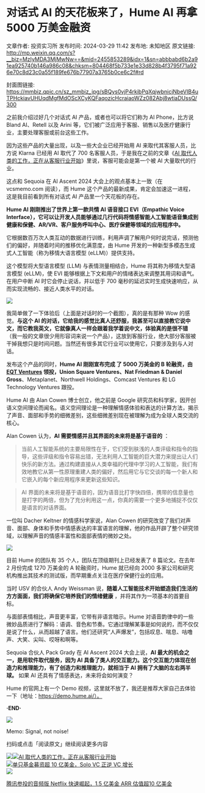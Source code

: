 # 对话式 AI 的天花板来了，Hume AI 再拿 5000 万美金融资

文章作者: 投资实习所
发布时间: 2024-03-29 11:42
发布地: 未知地区
原文链接: http://mp.weixin.qq.com/s?__biz=MzIyMDA3MjMwNw==&mid=2455853289&idx=1&sn=abbbabd6b2a91ea925740b146a986c08&chksm=804468f5b733e1e33d828b4f3795f71a926e70c8d23c0a55f189fe676b77907a3765b0ce6c2f#rd

封面图链接: https://mmbiz.qpic.cn/sz_mmbiz_jpg/sBQys0vjP4rkibPqXqjwbnicjNbeVIB4uTPHckiavUHUqdMgfMdOScXCyKQFaqozicHcraiaoWZz082Abj8wtiaDUssQ/300

之前我介绍过好几个对话式 AI 产品，或者也可以将它们称为 AI Phone，比方说 Bland AI、Retell 以及 Arini
等，它们被广泛应用于客服、销售以及医疗健康行业，主要处理客服或前台这些工作。

因为这些产品的大量出现，以及一些大企业已经开始用 AI 来取代其客服人员，比方说 Klarna 已经用 AI 取代了 700
名客服人员，于是我在之前的文章《[AI
取代人类的工作，正在从客服行业开始](http://mp.weixin.qq.com/s?__biz=MzIyMDA3MjMwNw==&mid=2455853161&idx=1&sn=ac93dca7d683fdb2d58d43496a4b2a03&chksm=80446875b733e163af186a8781ea90cf030edaaf1a7998d2553f10b2bdb557850e19e51b5009&scene=21#wechat_redirect)》里说，客服可能会是第一个被
AI 大量取代的行业。

这点和 Sequoia 在 AI Ascent 2024 大会上的观点基本上一致（在 vcsmemo.com 阅读），而 Hume
这个产品的最新成果，肯定会加速这一进程，这是我目前看到所有对话式 AI 产品里一个天花板的存在。

**Hume AI 刚刚推出了世界上第一款共情 AI 语音接口 EVI（Empathic Voice
Interface），它可以让开发人员能够通过几行代码将情感智能人工智能语音集成到健康和保健、AR/VR、客户服务呼叫中心、医疗保健等领域的应用程序中。**

它根据数百万次人类互动的数据进行训练，利用声调了解用户何时说完话，预测他们的偏好，并随着时间的推移优化满意度，由 Hume
开发的一种新型多模态生成式人工智能（称为移情大语言模型 (eLLM)）提供支持。

这个模型将大型语言模型 (LLM) 与表情测量相结合，Hume 将其称为移情大型语言模型 (eLLM)，使 EVI
能够根据上下文和用户的情绪表达来调整其用词和语气。在用户中断 AI 时它会停止说话，并以低于 700
毫秒的延迟实时生成快速响应，从而实现流畅的、接近人类水平的对话。

![](https://mmbiz.qpic.cn/sz_mmbiz_png/sBQys0vjP4rkibPqXqjwbnicjNbeVIB4uTdrh5icflLxk7cM8AgicXc0w0k4PMjN7icma4VjQUKc1SkqGIsrAf5zCug/640?wx_fmt=png&from=appmsg)

我简单做了一下体验后（上面是对话时的一个截图），真的是有那种 Wow 的感觉。**与这个 AI
的对话，它给我的感觉比真人还舒服，我甚至可以直接教它说中文，而它教我英文，它就像真人一样会跟着我学着说中文，体验真的是很不错**
（我一般的文章很少用形容词来说一个产品），这放到客服行业，绝大部分客服被干掉我想只是时间问题。当然还有很多其它行业可以使用它，只要涉及到与人对话。

发布这个产品的同时，**Hume AI 刚刚宣布完成 了 5000 万美金的 B 轮融资，由[EQT
Ventures](http://mp.weixin.qq.com/s?__biz=MzIyMDA3MjMwNw==&mid=2455852799&idx=1&sn=f66efc066631478e33b95a3087441891&chksm=804466e3b733eff5eaddd4af685474c67528a9922027a013b6db36929b85c84d6c7a967567b4&scene=21#wechat_redirect)
领投，Union Square Ventures、Nat Friedman & Daniel Gross**、Metaplanet、Northwell
Holdings、Comcast Ventures 和 LG Technology Ventures 跟投。

Hume AI 由 Alan Cowen 博士创立，他之前是 Google
研究员和科学家，因开创语义空间理论而闻名。语义空间理论是一种理解情感体验和表达的计算方法，揭示了声音、面部和手势的细微差别，这些细微差别现在被理解为成为全球人类交流的核心。

Alan Cowen 认为，**AI 需要情感并且其界面的未来将是基于语音的** ：

>
> 当前人工智能系统的主要局限性在于，它们受到肤浅的人类评级和指令的指导，这些评级和指令容易出错，无法利用人工智能的巨大潜力来提出让人们快乐的新方法。通过构建直接从人类幸福的代理中学习的人工智能，我们有效地教它从第一性原理重建人类的偏好，然后用它与它交谈的每一个新人和它嵌入的每个新应用程序来更新这些知识。

> AI 界面的未来将是基于语音的，因为语音比打字快四倍，携带的信息量也是打字的两倍，但为了充分利用这一点，你真的需要一个更多地捕捉不仅仅是语言的对话界面。

一位叫 Dacher Keltner 的情感科学家说，Alan Cowen
的研究改变了我们对声音、面部、身体和手势中情感表达的丰富语言的理解，他的作品开辟了整个研究领域，以理解声音的情感丰富性和面部表情的微妙之处。

![](https://mmbiz.qpic.cn/sz_mmbiz_png/sBQys0vjP4rkibPqXqjwbnicjNbeVIB4uTCeHOdOvBQcAXORLdIEm2ZibhiclZBAhxK1CSlTBN9LicCAuDkhX6iaiaDIg/640?wx_fmt=png&from=appmsg)

目前 Hume 的团队有 35 个人，团队在顶级期刊上已经发表了 8 篇论文。在去年 2 月份完成 1270 万美金的 A 轮融资时，Hume 就已经向
2000 多家公司和研究机构推出其技术的测试版，而早期重点关注在医疗保健行业的应用。

当时 USV 的合伙人 Andy Weissman 说，**随着人工智能技术开始塑造我们生活的方方面面，我们将确保它培养我们的情绪健康**
，并将其作为一项基本的首要目标。

与面部表情相比，声音更丰富，它带有非语言暗示。Hume
对语音韵律中的一些微妙品质进行了解码：语调、音色和节奏。它通过理解某事是如何说的，而不仅仅是说了什么，从而超越了语言。他们还研究“人声爆发”，包括叹息、喘息、咕噜声、大笑、尖叫、哎呀和啊等。

Sequoia 合伙人 Pack Grady 在 AI Ascent 2024 大会上说，**AI 最大的机会之一，是用软件取代服务，因为 AI
具备了类人的交互能力。这个交互能力体现在创造力和推理能力，有了创造力和推理能力，就相当于 AI 拥有了大脑的左右两半球。** 如果 AI
还具有了情感表达，未来将会如何演变？

Hume 的官网上有一个 Demo 视频，这里就不放了，我还是推荐大家自己去体验一下（地址：https://demo.hume.ai/）。

**·END·**

![](https://mmbiz.qpic.cn/sz_mmbiz_png/sBQys0vjP4rkibPqXqjwbnicjNbeVIB4uTzlvvlCync6lKCYdKrTeqEwJydAcyn7LFgBiaeg2MGYm44ibiaQEEBrYeQ/640?wx_fmt=png&from=appmsg)  

Memo: Signal, not noise!

扫码或点击「阅读原文」继续阅读更多内容

![](https://mmbiz.qpic.cn/mmbiz_png/mrJibAziaMQhQGoNHniac6wGOyRe172dlS0HCYicyjiaCTtly2pULIz6YPNsXeRjoQFSuDYezsia4ibhbAc1X3GKtVRyw/640?wx_fmt=png&wxfrom=5&wx_lazy=1&wx_co=1)[![](https://mmbiz.qpic.cn/sz_mmbiz_jpg/sBQys0vjP4qWhkJZfZKAwqP2ZQYiaFbiaVz5A8aroysoJg64ibSrUBZiafykwDdQQhlUZzXZudz2hU2sibVBuT0NvMg/640?wx_fmt=jpeg)AI
取代人类的工作，正在从客服行业开始](https://mp.weixin.qq.com/s?__biz=MzIyMDA3MjMwNw==&mid=2455853161&idx=1&sn=ac93dca7d683fdb2d58d43496a4b2a03&chksm=80446875b733e163af186a8781ea90cf030edaaf1a7998d2553f10b2bdb557850e19e51b5009&scene=21#wechat_redirect)  
[![](https://mmbiz.qpic.cn/sz_mmbiz_jpg/sBQys0vjP4oibnx9n7w0C7jicN6JPwXxdKYgnK5wgq5vTKRqE286g5JB6iab13bu8QuuU9wRTrbjxWWpKiaEhzNMhQ/640?wx_fmt=jpeg)单只基金募资超
10 亿美金，Solo VC 正逆 VC
增长](https://mp.weixin.qq.com/s?__biz=MzIyMDA3MjMwNw==&mid=2455852419&idx=1&sn=b40c445f6a1d410858c65433ceb5c466&chksm=8044659fb733ec899d99123acb20327af73edd3de8d39ae9542c36ca13b7e9dc6ed49f569f5a&scene=21#wechat_redirect)  
[![](https://mmbiz.qpic.cn/sz_mmbiz_jpg/sBQys0vjP4oBowsz44J3rMw5UWLFMCprSPayNB2rLibiaqgXZbp9zHPTcuQDZQOAjR71nv7rqENHudZ3icoEMj8dw/640?wx_fmt=jpeg)](https://mp.weixin.qq.com/s?__biz=MzIyMDA3MjMwNw==&mid=2455853260&idx=1&sn=67a3c6fb0ba1779fd27bb26156adb0dc&chksm=804468d0b733e1c66427e5c924c3695c498a78f04931b85b23a940c9581b6207552494192fe8&scene=21#wechat_redirect)

[腾讯参投的音频版 Netflix 快速崛起，1.5 亿美金 ARR 估值超10
亿美金](https://mp.weixin.qq.com/s?__biz=MzIyMDA3MjMwNw==&mid=2455853260&idx=1&sn=67a3c6fb0ba1779fd27bb26156adb0dc&chksm=804468d0b733e1c66427e5c924c3695c498a78f04931b85b23a940c9581b6207552494192fe8&scene=21#wechat_redirect)

